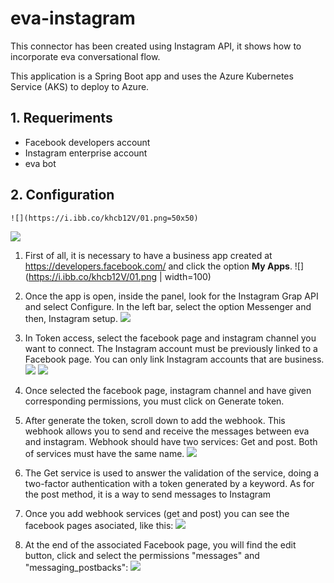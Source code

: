 # eva-instagram

This connector has been created using Instagram API, it shows how to incorporate eva conversational flow.

This application is a Spring Boot app and uses the Azure Kubernetes Service (AKS) to deploy to Azure.

## 1. Requeriments
- Facebook developers account
- Instagram enterprise account
- eva bot

## 2. Configuration


`![](https://i.ibb.co/khcb12V/01.png=50x50)`

 ![](https://i.ibb.co/khcb12V/01.png=50x50)


1. First of all, it is necessary to have a business app created at https://developers.facebook.com/ and click the option **My Apps**.
![](https://i.ibb.co/khcb12V/01.png | width=100)


2. Once the app is open, inside the panel, look for the Instagram Grap API and select Configure. In the left bar, select the option Messenger and then, Instagram setup. 
![](https://i.ibb.co/swHLBRK/02.png)

3. In Token access, select the facebook page and instagram channel you want to connect. The Instagram account must be previously linked to a Facebook page. You can only link Instagram accounts that are business. 
![](https://i.ibb.co/Kht7GQ2/03.png)
![](https://i.ibb.co/DKZyBPP/04.png)

4. Once selected the facebook page, instagram channel and have given corresponding permissions, you must click on Generate token. 
5. After generate the token, scroll down to add the webhook. This webhook allows you to send and receive the messages between eva and instagram. Webhook should have two services: Get and post. Both of services must have the same name. 
![](https://i.ibb.co/yqYp4zF/05.png)

6. The Get service is used to answer the validation of the service, doing a two-factor authentication with a token generated by a keyword. As for the post method, it is a way to send messages to Instagram
7. Once you add webhook services (get and post) you can see the facebook pages asociated, like this: 
![](https://i.ibb.co/yqYp4zF/05.png)

9. At the end of the associated Facebook page, you will find the edit button, click and select the permissions "messages" and "messaging_postbacks": 
![](https://i.ibb.co/X7VTxt0/06.png)
